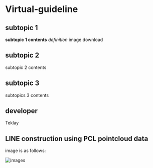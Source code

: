 # Virtual-guideline

## subtopic 1

**subtopic 1 contents**
*definition*
image download
 
## subtopic 2
subtopic 2 contents

## subtopic 3
subtopics 3 contents

## developer
Teklay

## LINE construction using PCL pointcloud data
image is as follows:

![images](pcl_line.jpg)
 
